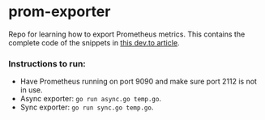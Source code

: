# prom-exporter
Repo for learning how to export Prometheus metrics. This contains the complete code of the snippets in [this dev.to article](https://dev.to/metonymicsmokey/custom-prometheus-metrics-with-go-520n). 

### Instructions to run:    
* Have Prometheus running on port 9090 and make sure port 2112 is not in use.   
* Async exporter: `go run async.go temp.go`.     
* Sync exporter: `go run sync.go temp.go`.     
